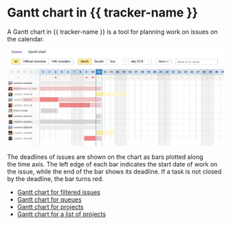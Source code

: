 # Gantt chart in {{ tracker-name }}

A Gantt chart in {{ tracker-name }} is a tool for planning work on issues on the calendar.

![](../../_assets/tracker/gantt.png)

The deadlines of issues are shown on the chart as bars plotted along the time axis. The left edge of each bar indicates the start date of work on the issue, while the end of the bar shows its deadline. If a task is not closed by the deadline, the bar turns red.

- [Gantt chart for filtered issues](search.md)
- [Gantt chart for queues](queue.md)
- [Gantt chart for projects](project.md)
- [Gantt chart for a list of projects](list-of-projects.md)
